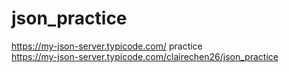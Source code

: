 # json_practice
https://my-json-server.typicode.com/ practice  
https://my-json-server.typicode.com/clairechen26/json_practice
